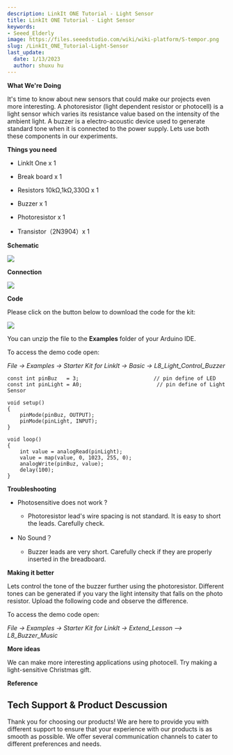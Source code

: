 ```yaml
---
description: LinkIt ONE Tutorial - Light Sensor
title: LinkIt ONE Tutorial - Light Sensor
keywords:
- Seeed_Elderly
image: https://files.seeedstudio.com/wiki/wiki-platform/S-tempor.png
slug: /LinkIt_ONE_Tutorial-Light-Sensor
last_update:
  date: 1/13/2023
  author: shuxu hu
---
```


**What We're Doing**

It's time to know about new sensors that could make our projects even more interesting. A photoresistor (light dependent resistor or photocell) is a light sensor which varies its resistance value based on the intensity of the ambient light. A buzzer is a electro-acoustic device used to generate standard tone when it is connected to the power supply. Lets use both these components in our experiments.

**Things you need**

*   LinkIt One x 1

*   Break board x 1

*   Resistors 10kΩ,1kΩ,330Ω x 1

*   Buzzer x 1

*   Photoresistor x 1

*   Transistor（2N3904）x 1

**Schematic**

![](https://files.seeedstudio.com/wiki/LinkIt_ONE_Tutorial-Light-Sensor/img/LinkItONE_Kit_8_1.jpg)

**Connection**

![](https://files.seeedstudio.com/wiki/LinkIt_ONE_Tutorial-Light-Sensor/img/LinkItONE_Kit_8_2.jpg)

**Code**

Please click on the button below to download the code for the kit:

[![](https://files.seeedstudio.com/wiki/LinkIt_ONE_Tutorial-Light-Sensor/img/Code_sidekick_linkit.png)](https://github.com/Seeed-Studio/Sidekick_Basic_Kit_for_LinkIt)

You can unzip the file to the **Examples** folder of your Arduino IDE.

To access the demo code open:

_File -&gt; Examples -&gt; Starter Kit for LinkIt -&gt; Basic -&gt; L8_Light_Control_Buzzer_
```
const int pinBuz   = 3;                        // pin define of LED
const int pinLight = A0;                        // pin define of Light Sensor

void setup()
{
    pinMode(pinBuz, OUTPUT);
    pinMode(pinLight, INPUT);
}

void loop()
{
    int value = analogRead(pinLight);
    value = map(value, 0, 1023, 255, 0);
    analogWrite(pinBuz, value);
    delay(100);
}
```
**Troubleshooting**

*   Photosensitive does not work ?

    *   Photoresistor lead's wire spacing is not standard. It is easy to short the leads. Carefully check.

*   No Sound？

    *   Buzzer leads are very short. Carefully check if they are properly inserted in the breadboard.

**Making it better**

Lets control the tone of the buzzer further using the photoresistor. Different tones can be generated if you vary the light intensity that falls on the photo resistor. Upload the following code and observe the difference.

To access the demo code open:

_File -&gt; Examples -&gt; Starter Kit for LinkIt -&gt; Extend_Lesson –&gt; L8_Buzzer_Music_

**More ideas**

We can make more interesting applications using photocell. Try making a light-sensitive Christmas gift.

**Reference**

<!-- *   [The Basics](/LinkIt_ONE_Tutorial-The_Basics)

*   [Hello World](/LinkIt_ONE_Tutorial-Hello_World)

*   [Push Button](/LinkIt_ONE_Tutorial-Push_Button)

*   [Marquee](/LinkIt_ONE_Tutorial-Marquee)

*   [Colorful World](/LinkIt_ONE_Tutorial-Colorful_World)

*   [Analog Interface](/LinkIt_ONE_Tutorial-Analog_Interface)

*   [Mini Servo](/LinkIt-ONE-Tutorial---Mini-Servo)

*   [Light Sensor](/LinkIt_ONE_Tutorial-Light-Sensor)

*   [SMS Control the LED](/LinkIt_ONE_Tutorial-SMS_control_the_LED)

*   [Get Temperature with Webpage](/LinkIt_ONE_Tutorial-Get_temperature_with_Webpage) -->

## Tech Support & Product Descussion

Thank you for choosing our products! We are here to provide you with different support to ensure that your experience with our products is as smooth as possible. We offer several communication channels to cater to different preferences and needs.

<div class="button_tech_support_container">
<a href="https://forum.seeedstudio.com/" class="button_forum"></a> 
<a href="https://www.seeedstudio.com/contacts" class="button_email"></a>
</div>

<div class="button_tech_support_container">
<a href="https://discord.gg/eWkprNDMU7" class="button_discord"></a> 
<a href="https://github.com/Seeed-Studio/wiki-documents/discussions/69" class="button_discussion"></a>
</div>
